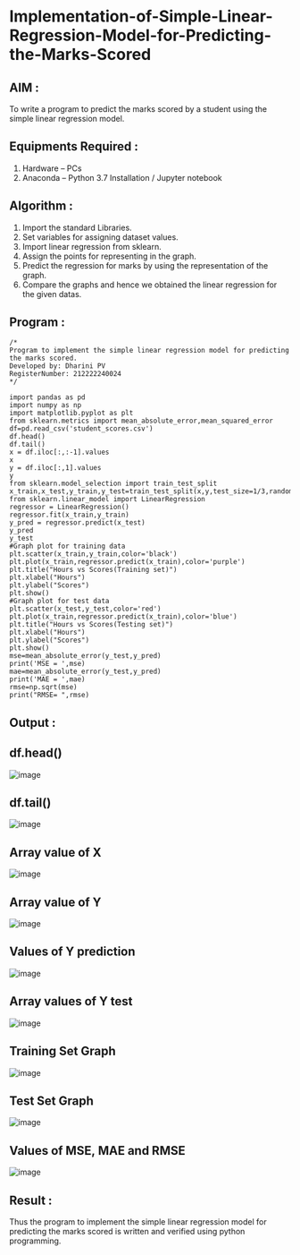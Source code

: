 # Implementation-of-Simple-Linear-Regression-Model-for-Predicting-the-Marks-Scored

## AIM :
To write a program to predict the marks scored by a student using the simple linear regression model.

## Equipments Required :
1. Hardware – PCs
2. Anaconda – Python 3.7 Installation / Jupyter notebook

## Algorithm :
1. Import the standard Libraries.
2. Set variables for assigning dataset values.
3. Import linear regression from sklearn.
4. Assign the points for representing in the graph.
5. Predict the regression for marks by using the representation of the graph.
6. Compare the graphs and hence we obtained the linear regression for the given datas.

## Program :
```
/*
Program to implement the simple linear regression model for predicting the marks scored.
Developed by: Dharini PV
RegisterNumber: 212222240024
*/
```
```
import pandas as pd
import numpy as np
import matplotlib.pyplot as plt
from sklearn.metrics import mean_absolute_error,mean_squared_error
df=pd.read_csv('student_scores.csv')
df.head()
df.tail()
x = df.iloc[:,:-1].values
x
y = df.iloc[:,1].values
y
from sklearn.model_selection import train_test_split
x_train,x_test,y_train,y_test=train_test_split(x,y,test_size=1/3,random_state=0)
from sklearn.linear_model import LinearRegression
regressor = LinearRegression()
regressor.fit(x_train,y_train)
y_pred = regressor.predict(x_test)
y_pred
y_test
#Graph plot for training data
plt.scatter(x_train,y_train,color='black')
plt.plot(x_train,regressor.predict(x_train),color='purple')
plt.title("Hours vs Scores(Training set)")
plt.xlabel("Hours")
plt.ylabel("Scores")
plt.show()
#Graph plot for test data
plt.scatter(x_test,y_test,color='red')
plt.plot(x_train,regressor.predict(x_train),color='blue')
plt.title("Hours vs Scores(Testing set)")
plt.xlabel("Hours")
plt.ylabel("Scores")
plt.show()
mse=mean_absolute_error(y_test,y_pred)
print('MSE = ',mse)
mae=mean_absolute_error(y_test,y_pred)
print('MAE = ',mae)
rmse=np.sqrt(mse)
print("RMSE= ",rmse)
```
## Output :
## df.head()
![image](https://github.com/DHARINIPV/Implementation-of-Simple-Linear-Regression-Model-for-Predicting-the-Marks-Scored/assets/119400845/9dc0a94e-56c5-4365-880e-8bf693eccc0c)


## df.tail()
![image](https://github.com/DHARINIPV/Implementation-of-Simple-Linear-Regression-Model-for-Predicting-the-Marks-Scored/assets/119400845/448886dc-9637-4b5b-b02c-c9c0b6c52dc1)


## Array value of X
![image](https://github.com/DHARINIPV/Implementation-of-Simple-Linear-Regression-Model-for-Predicting-the-Marks-Scored/assets/119400845/02ee8275-24e1-43a7-b890-dca33c79417a)


## Array value of Y
![image](https://github.com/DHARINIPV/Implementation-of-Simple-Linear-Regression-Model-for-Predicting-the-Marks-Scored/assets/119400845/a8ef54f9-4122-4eda-99fc-f7acd429fcff)


## Values of Y prediction
![image](https://github.com/DHARINIPV/Implementation-of-Simple-Linear-Regression-Model-for-Predicting-the-Marks-Scored/assets/119400845/d6e60c59-1a76-4b31-b655-6783bfab4ea4)


## Array values of Y test
![image](https://github.com/DHARINIPV/Implementation-of-Simple-Linear-Regression-Model-for-Predicting-the-Marks-Scored/assets/119400845/b0415a2e-e44c-4892-8aec-4415485a54c1)


## Training Set Graph
![image](https://github.com/DHARINIPV/Implementation-of-Simple-Linear-Regression-Model-for-Predicting-the-Marks-Scored/assets/119400845/a962564d-55dd-4d81-9f92-5e7f2b31abb6)


## Test Set Graph
![image](https://github.com/DHARINIPV/Implementation-of-Simple-Linear-Regression-Model-for-Predicting-the-Marks-Scored/assets/119400845/60cf18dc-4a7d-43ff-837a-8b29d5ef6d01)


## Values of MSE, MAE and RMSE
![image](https://github.com/DHARINIPV/Implementation-of-Simple-Linear-Regression-Model-for-Predicting-the-Marks-Scored/assets/119400845/a94c7007-1472-4f74-a0a1-b250bd0c204f)


## Result :
Thus the program to implement the simple linear regression model for predicting the marks scored is written and verified using python programming.
